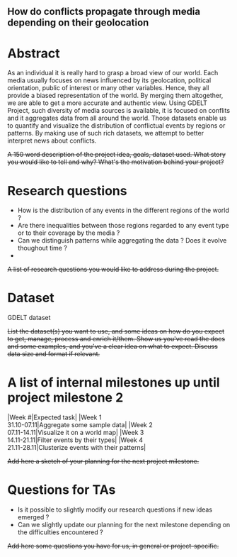 ## How do conflicts propagate through media depending on their geolocation

# Abstract

As an individual it is really hard to grasp a broad view of our world. Each media usually focuses on news influenced by its geolocation, political orientation, public of interest or many other variables. Hence, they all provide a biased representation of the world. By merging them altogether, we are able to get a more accurate and authentic view. Using GDELT Project, such diversity of media sources is available, it is focused on conflits and it aggregates data from all around the world. Those datasets enable us to quantify and visualize the distribution of conflictual events by regions or patterns. By making use of such rich datasets, we attempt to better interpret news about conflicts.

<s>A 150 word description of the project idea, goals, dataset used. What story you would like to tell and why? What's the motivation behind your project?</s>

# Research questions

- How is the distribution of any events in the different regions of the world ?
- Are there inequalities between those regions regarded to any event type or to their coverage by the media ?
- Can we distinguish patterns while aggregating the data ? Does it evolve thoughout time ?
- 

<s>A list of research questions you would like to address during the project.</s>

# Dataset

GDELT dataset 



<s>List the dataset(s) you want to use, and some ideas on how do you expect to get, manage, process and enrich it/them. Show us you've read the docs and some examples, and you've a clear idea on what to expect. Discuss data size and format if relevant.</s>

# A list of internal milestones up until project milestone 2

|Week #|Expected task|
|Week 1<br>31.10-07.11|Aggregate some sample data|
|Week 2<br>07.11-14.11|Visualize it on a world map|
|Week 3<br>14.11-21.11|Filter events by their types|
|Week 4<br>21.11-28.11|Clusterize events with their patterns|

<s>Add here a sketch of your planning for the next project milestone.</s>

# Questions for TAs

- Is it possible to slightly modify our research questions if new ideas emerged ?
- Can we slightly update our planning for the next milestone depending on the difficulties encountered ?

<s>Add here some questions you have for us, in general or project-specific.</s>
